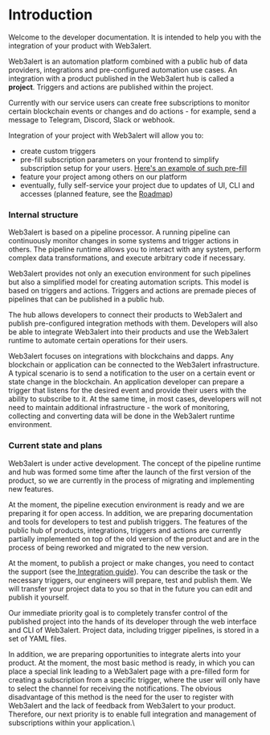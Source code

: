 # Introduction

Welcome to the developer documentation. It is intended to help you with the integration of your product with Web3alert.

Web3alert is an automation platform combined with a public hub of data providers, integrations and pre-configured automation use cases. An integration with a product published in the Web3alert hub is called a **project**. Triggers and actions are published within the project.&#x20;

Currently with our service users can create free subscriptions to monitor certain blockchain events or changes and do actions - for example, send a message to Telegram, Discord, Slack or webhook.

Integration of your project with Web3alert will allow you to:

* create custom triggers
* pre-fill subscription parameters on your frontend to simplify subscription setup for your users. [Here's an example of such pre-fill​](general/integration-example.md)
* feature your project among others on our platform
* eventually, fully self-service your project due to updates of UI, CLI and accesses (planned feature, see the [Roadmap](general/roadmap.md))

### Internal structure <a href="#internal-structure" id="internal-structure"></a>

Web3alert is based on a pipeline processor. A running pipeline can continuously monitor changes in some systems and trigger actions in others. The pipeline runtime allows you to interact with any system, perform complex data transformations, and execute arbitrary code if necessary.

Web3alert provides not only an execution environment for such pipelines but also a simplified model for creating automation scripts. This model is based on triggers and actions. Triggers and actions are premade pieces of pipelines that can be published in a public hub.

The hub allows developers to connect their products to Web3alert and publish pre-configured integration methods with them. Developers will also be able to integrate Web3alert into their products and use the Web3alert runtime to automate certain operations for their users.

Web3alert focuses on integrations with blockchains and dapps. Any blockchain or application can be connected to the Web3alert infrastructure. A typical scenario is to send a notification to the user on a certain event or state change in the blockchain. An application developer can prepare a trigger that listens for the desired event and provide their users with the ability to subscribe to it. At the same time, in most cases, developers will not need to maintain additional infrastructure - the work of monitoring, collecting and converting data will be done in the Web3alert runtime environment.

### Current state and plans <a href="#current-state-and-plans" id="current-state-and-plans"></a>

Web3alert is under active development. The concept of the pipeline runtime and hub was formed some time after the launch of the first version of the product, so we are currently in the process of migrating and implementing new features.

At the moment, the pipeline execution environment is ready and we are preparing it for open access. In addition, we are preparing documentation and tools for developers to test and publish triggers. The features of the public hub of products, integrations, triggers and actions are currently partially implemented on top of the old version of the product and are in the process of being reworked and migrated to the new version.

At the moment, to publish a project or make changes, you need to contact the support (see the[ Integration guide](general/step-by-step-integration-guide.md)). You can describe the task or the necessary triggers, our engineers will prepare, test and publish them. We will transfer your project data to you so that in the future you can edit and publish it yourself.

Our immediate priority goal is to completely transfer control of the published project into the hands of its developer through the web interface and CLI of Web3alert. Project data, including trigger pipelines, is stored in a set of YAML files.

In addition, we are preparing opportunities to integrate alerts into your product. At the moment, the most basic method is ready, in which you can place a special link leading to a Web3alert page with a pre-filled form for creating a subscription from a specific trigger, where the user will only have to select the channel for receiving the notifications. The obvious disadvantage of this method is the need for the user to register with Web3alert and the lack of feedback from Web3alert to your product. Therefore, our next priority is to enable full integration and management of subscriptions within your application.\
